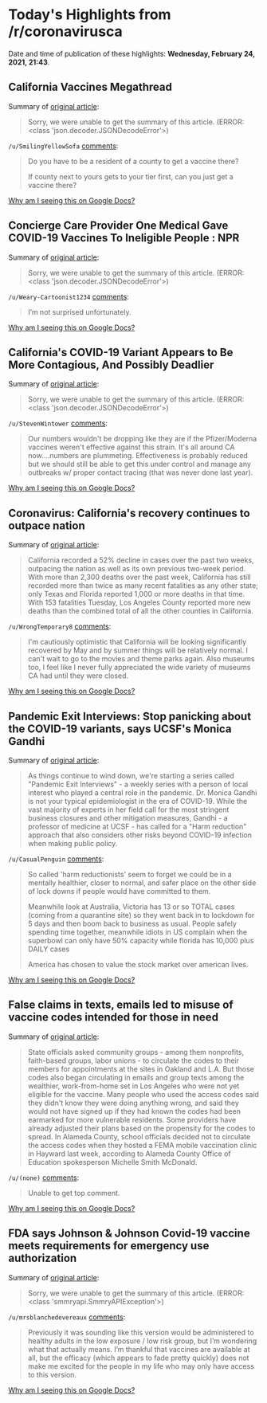 # Today's Highlights from /r/coronavirusca

Date and time of publication of these highlights: **Wednesday, February 24, 2021, 21:43**.

## California Vaccines Megathread

Summary of [original article](https://www.reddit.com/r/CoronavirusCA/comments/l35yck/california_vaccines_megathread/):

> Sorry, we were unable to get the summary of this article. (ERROR: <class 'json.decoder.JSONDecodeError'>)

`/u/SmilingYellowSofa` [comments](https://www.reddit.com/r/CoronavirusCA/comments/l35yck/california_vaccines_megathread/):

> Do you have to be a resident of a county to get a vaccine there?  
> 
> If county next to yours gets to your tier first, can you just get a vaccine there?

[Why am I seeing this on Google Docs?](https://docs.google.com/document/d/1Dc6We63vOXIZsc0op-Bt4abqkYjXzOigalQqFxmvvbM/edit?usp=sharing)

## Concierge Care Provider One Medical Gave COVID-19 Vaccines To Ineligible People : NPR

Summary of [original article](https://www.npr.org/2021/02/24/970176532/high-end-medical-provider-let-ineligible-people-skip-covid-19-vaccine-line):

> Sorry, we were unable to get the summary of this article. (ERROR: <class 'json.decoder.JSONDecodeError'>)

`/u/Weary-Cartoonist1234` [comments](https://www.reddit.com/r/CoronavirusCA/comments/lrwqry/concierge_care_provider_one_medical_gave_covid19/):

> I’m not surprised unfortunately.

[Why am I seeing this on Google Docs?](https://docs.google.com/document/d/1Dc6We63vOXIZsc0op-Bt4abqkYjXzOigalQqFxmvvbM/edit?usp=sharing)

## California's COVID-19 Variant Appears to Be More Contagious, And Possibly Deadlier

Summary of [original article](https://www.sciencealert.com/homegrown-california-variant-b-1-427-b-1-429-seems-to-be-more-contagious-and-possibly-deadlier):

> Sorry, we were unable to get the summary of this article. (ERROR: <class 'json.decoder.JSONDecodeError'>)

`/u/StevenWintower` [comments](https://www.reddit.com/r/CoronavirusCA/comments/lrft39/californias_covid19_variant_appears_to_be_more/):

> Our numbers wouldn't be dropping like they are if the Pfizer/Moderna vaccines weren't effective against this strain.  It's all around CA now....numbers are plummeting.  Effectiveness is probably reduced but we should still be able to get this under control and manage any outbreaks w/ proper contact tracing (that was never done last year).

[Why am I seeing this on Google Docs?](https://docs.google.com/document/d/1Dc6We63vOXIZsc0op-Bt4abqkYjXzOigalQqFxmvvbM/edit?usp=sharing)

## Coronavirus: California's recovery continues to outpace nation

Summary of [original article](https://www.mercurynews.com/2021/02/24/coronavirus-californias-recovery-continues-to-outpace-nation):

> California recorded a 52% decline in cases over the past two weeks, outpacing the nation as well as its own previous two-week period. With more than 2,300 deaths over the past week, California has still recorded more than twice as many recent fatalities as any other state; only Texas and Florida reported 1,000 or more deaths in that time. With 153 fatalities Tuesday, Los Angeles County reported more new deaths than the combined total of all the other counties in California.

`/u/WrongTemporary8` [comments](https://www.reddit.com/r/CoronavirusCA/comments/lrknrp/coronavirus_californias_recovery_continues_to/):

> I'm cautiously optimistic that California will be looking significantly recovered by May and by summer things will be relatively normal. I can't wait to go to the movies and theme parks again. Also museums too, I feel like I never fully appreciated the wide variety of museums CA had until they were closed.

[Why am I seeing this on Google Docs?](https://docs.google.com/document/d/1Dc6We63vOXIZsc0op-Bt4abqkYjXzOigalQqFxmvvbM/edit?usp=sharing)

## Pandemic Exit Interviews: Stop panicking about the COVID-19 variants, says UCSF's Monica Gandhi

Summary of [original article](https://www.sfgate.com/news/editorspicks/article/COVID-19-variants-vaccines-effective-San-Francisco-15961073.php):

> As things continue to wind down, we're starting a series called "Pandemic Exit Interviews" - a weekly series with a person of local interest who played a central role in the pandemic. Dr. Monica Gandhi is not your typical epidemiologist in the era of COVID-19. While the vast majority of experts in her field call for the most stringent business closures and other mitigation measures, Gandhi - a professor of medicine at UCSF - has called for a "Harm reduction" approach that also considers other risks beyond COVID-19 infection when making public policy.

`/u/CasualPenguin` [comments](https://www.reddit.com/r/CoronavirusCA/comments/lrgqak/pandemic_exit_interviews_stop_panicking_about_the/):

> So called 'harm reductionists' seem to forget we could be in a mentally healthier, closer to normal, and safer place on the other side of lock downs if people would have committed to them.
> 
> Meanwhile look at Australia, Victoria has 13 or so TOTAL cases (coming from a quarantine site) so they went back in to lockdown for 5 days and then boom back to business as usual.  People safely spending time together, meanwhile idiots in US complain when the superbowl can only have 50% capacity while florida has 10,000 plus DAILY cases
> 
> America has chosen to value the stock market over american lives.

[Why am I seeing this on Google Docs?](https://docs.google.com/document/d/1Dc6We63vOXIZsc0op-Bt4abqkYjXzOigalQqFxmvvbM/edit?usp=sharing)

## False claims in texts, emails led to misuse of vaccine codes intended for those in need

Summary of [original article](https://www.latimes.com/california/story/2021-02-24/false-claims-in-texts-emails-misuse-of-vaccine-codes-intended-for-those-in-need):

> State officials asked community groups - among them nonprofits, faith-based groups, labor unions - to circulate the codes to their members for appointments at the sites in Oakland and L.A. But those codes also began circulating in emails and group texts among the wealthier, work-from-home set in Los Angeles who were not yet eligible for the vaccine. Many people who used the access codes said they didn't know they were doing anything wrong, and said they would not have signed up if they had known the codes had been earmarked for more vulnerable residents. Some providers have already adjusted their plans based on the propensity for the codes to spread. In Alameda County, school officials decided not to circulate the access codes when they hosted a FEMA mobile vaccination clinic in Hayward last week, according to Alameda County Office of Education spokesperson Michelle Smith McDonald.

`/u/(none)` [comments](https://www.reddit.com/r/CoronavirusCA/comments/lrnndc/false_claims_in_texts_emails_led_to_misuse_of/):

> Unable to get top comment.

[Why am I seeing this on Google Docs?](https://docs.google.com/document/d/1Dc6We63vOXIZsc0op-Bt4abqkYjXzOigalQqFxmvvbM/edit?usp=sharing)

## FDA says Johnson & Johnson Covid-19 vaccine meets requirements for emergency use authorization

Summary of [original article](https://www.cnn.com/2021/02/24/health/johnson-vaccine-fda-analysis/index.html):

> Sorry, we were unable to get the summary of this article. (ERROR: <class 'smmryapi.SmmryAPIException'>)

`/u/mrsblanchedevereaux` [comments](https://www.reddit.com/r/CoronavirusCA/comments/lrdxy9/fda_says_johnson_johnson_covid19_vaccine_meets/):

> Previously it was sounding like this version would be administered to healthy adults in the low exposure / low risk group, but I’m wondering what that actually means. I’m thankful that vaccines are available at all, but the efficacy (which appears to fade pretty quickly) does not make me excited for the people in my life who may only have access to this version.

[Why am I seeing this on Google Docs?](https://docs.google.com/document/d/1Dc6We63vOXIZsc0op-Bt4abqkYjXzOigalQqFxmvvbM/edit?usp=sharing)


